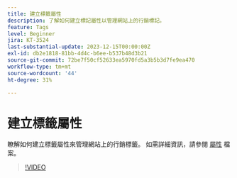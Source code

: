 ```yaml
---
title: 建立標籤屬性
description: 了解如何建立標記屬性以管理網站上的行銷標記。
feature: Tags
level: Beginner
jira: KT-3524
last-substantial-update: 2023-12-15T00:00:00Z
exl-id: db2e1818-81bb-4d4c-b6ee-b537b48d3b21
source-git-commit: 72be7f50cf52633ea5970fd5a3b5b3d7fe9ea470
workflow-type: tm+mt
source-wordcount: '44'
ht-degree: 31%

---
```


# 建立標籤屬性

瞭解如何建立標籤屬性來管理網站上的行銷標籤。 如需詳細資訊，請參閱 [屬性](https://experienceleague.adobe.com/docs/experience-platform/tags/admin/companies-and-properties.html) 檔案。

>[!VIDEO](https://video.tv.adobe.com/v/28727/?learn=on)
